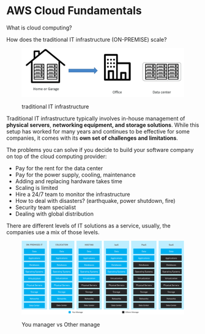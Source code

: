 # AWS Cloud Fundamentals

What is cloud computing?&#x20;



How does the traditional IT infrastructure (ON-PREMISE) scale?

<figure><img src=".gitbook/assets/Screen Shot 2023-10-13 at 3.10.17 PM.png" alt=""><figcaption><p>traditional IT infrastructure </p></figcaption></figure>

Traditional IT infrastructure typically involves in-house management of **physical servers**, **networking equipment, and storage solutions**. While this setup has worked for many years and continues to be effective for some companies, it comes with its **own set of challenges and limitations**.

The problems you can solve if you decide to build your software company on top of the cloud computing provider:

* Pay for the rent for the data center
* Pay for the power supply, cooling, maintenance
* Adding and replacing hardware takes time
* Scaling is limited
* Hire a 24/7 team to monitor the infrastructure
* How to deal with disasters? (earthquake, power shutdown, fire)
* Security team specialist
* Dealing with global distribution

There are different levels of IT solutions as a service, usually, the companies use a mix of those levels.

<figure><img src=".gitbook/assets/data-center-vs-cloud-iaas-vs-paas-vs-saas.png" alt=""><figcaption><p>You manager vs Other manage</p></figcaption></figure>

